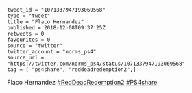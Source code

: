 ```
tweet_id = "1071337947193069568"
type = "tweet"
title = "Flaco Hernandez"
published = 2018-12-08T09:37:25Z
retweets = 0
favourites = 0
source = "twitter"
twitter_account = "norms_ps4"
source_url = "https://twitter.com/norms_ps4/status/1071337947193069568"
tag = [ "ps4share", "reddeadredemption2",]
```

Flaco Hernandez [#RedDeadRedemption2](/tags/reddeadredemption2/) [#PS4share](/tags/ps4share/)

<p class='image'><img src='http://mnf.m17s.net/2018/12/08/Dt4oLwrWsAEwhJL.jpg' alt=''></p>

